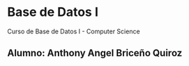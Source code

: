 # Base de Datos I
Curso de Base de Datos I - Computer Science
## Alumno: Anthony Angel Briceño Quiroz
